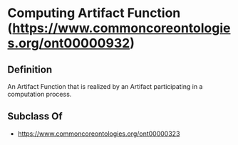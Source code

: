 # Computing Artifact Function (https://www.commoncoreontologies.org/ont00000932)

## Definition
An Artifact Function that is realized by an Artifact participating in a computation process.

## Subclass Of
- https://www.commoncoreontologies.org/ont00000323

